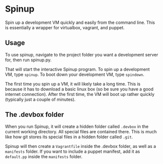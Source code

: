 Spinup
======

Spin up a development VM quickly and easily from the command line. This is essentially a wrapper for virtualbox, vagrant, and puppet. 

Usage
-----

To use spinup, navigate to the project folder you want a development server for, then run spinup.py. 

That will start the interactive Spinup program. To spin up a development VM, type `spinup`. To boot down your development VM, type `spindown`.

The first time you spin up a VM, it will likely take a long time. This is because it has to download a basic linux box (so be sure you have a good internet connection). After the first time, the VM will boot up rather quickly (typically just a couple of minutes). 

The .devbox folder 
------------------

When you run Spinup, it will create a hidden folder called `.devbox` in the current working directory. All special files are contained there. This is much like how git stores its special files in a hidden folder called `.git`. 

Spinup will then create a `Vagrantfile` inside the .devbox folder, as well as a `manifests` folder. If you want to include a puppet manifest, add it as `default.pp` inside the `manifests` folder.

